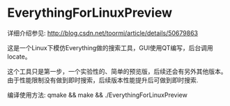# EverythingForLinuxPreview

详细介绍参见:
http://blog.csdn.net/toormi/article/details/50679863

这是一个Linux下模仿Everything做的搜索工具，GUI使用QT编写，后台调用locate。

这个工具只是第一步，一个实验性的、简单的预览版，后续还会有另外其他版本。
由于性能限制没有做到即时搜索，后续版本性能提升后可做到即时搜索.

编译使用方法:
qmake &&
make &&
./EverythingForLinuxPreview

